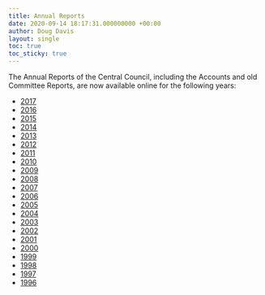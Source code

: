```yaml
---
title: Annual Reports
date: 2020-09-14 18:17:31.000000000 +00:00
author: Doug Davis
layout: single
toc: true
toc_sticky: true
---
```

The Annual Reports of the Central Council, including the Accounts and old Committee Reports, are now available online for the following years:

  * <a href="http://www.methods.org.uk/archive/ccr2017.htm" target="_blank" rel="noopener noreferrer">2017</a>
  * <a href="http://www.methods.org.uk/archive/ccr2016.htm" target="_blank" rel="noopener noreferrer">2016</a>
  * <a href="http://www.methods.org.uk/archive/ccr2015.htm" target="_blank" rel="noopener noreferrer">2015</a>
  * <a href="http://www.methods.org.uk/archive/ccr2014.htm" target="_blank" rel="noopener noreferrer">2014</a>
  * <a href="http://www.methods.org.uk/archive/ccr2013.htm" target="_blank" rel="noopener noreferrer">2013</a>
  * <a href="http://www.methods.org.uk/archive/ccr2012.htm" target="_blank" rel="noopener noreferrer">2012</a>
  * <a href="http://www.methods.org.uk/archive/ccr2011.htm" target="_blank" rel="noopener noreferrer">2011</a>
  * <a href="http://www.methods.org.uk/archive/ccr2010.htm" target="_blank" rel="noopener noreferrer">2010</a>
  * <a href="http://www.methods.org.uk/archive/ccr2009.htm" target="_blank" rel="noopener noreferrer">2009</a>
  * <a href="http://www.methods.org.uk/archive/ccr2008.htm" target="_blank" rel="noopener noreferrer">2008</a>
  * <a href="http://www.methods.org.uk/archive/ccr2007.htm" target="_blank" rel="noopener noreferrer">2007</a>
  * <a href="http://www.methods.org.uk/archive/ccr2006.htm" target="_blank" rel="noopener noreferrer">2006</a>
  * <a href="http://www.methods.org.uk/archive/ccr2005.htm" target="_blank" rel="noopener noreferrer">2005</a>
  * <a href="http://www.methods.org.uk/archive/ccr2004.htm" target="_blank" rel="noopener noreferrer">2004</a>
  * <a href="http://www.methods.org.uk/archive/ccr2003.htm" target="_blank" rel="noopener noreferrer">2003</a>
  * <a href="http://www.methods.org.uk/archive/ccr2002.htm" target="_blank" rel="noopener noreferrer">2002</a>
  * <a href="http://www.methods.org.uk/archive/ccr2001.htm" target="_blank" rel="noopener noreferrer">2001</a>
  * <a href="http://www.methods.org.uk/archive/ccr2000.htm" target="_blank" rel="noopener noreferrer">2000</a>
  * <a href="http://www.methods.org.uk/archive/ccr1999.htm" target="_blank" rel="noopener noreferrer">1999</a>
  * <a href="http://www.methods.org.uk/archive/ccr1998.htm" target="_blank" rel="noopener noreferrer">1998</a>
  * <a href="http://www.methods.org.uk/archive/ccr1997.htm" target="_blank" rel="noopener noreferrer">1997</a>
  * <a href="http://www.methods.org.uk/archive/ccr1996.htm" target="_blank" rel="noopener noreferrer">1996</a>
